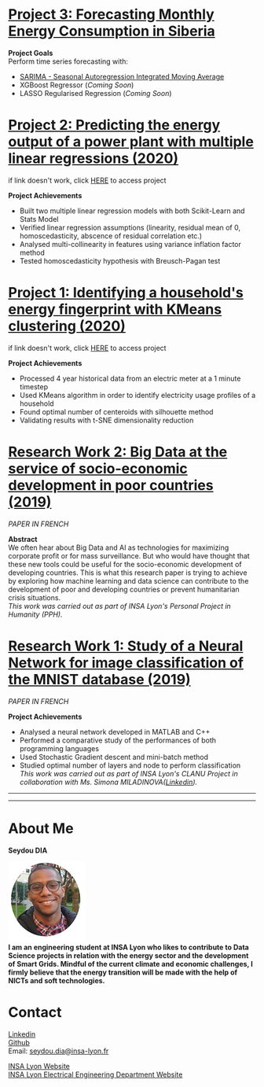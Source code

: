 # [Project 3: Forecasting Monthly Energy Consumption in Siberia](https://nbviewer.jupyter.org/github/seydoudia/ml_energy/blob/master/sdia_prj3_forecasting_siberia_nb1.ipynb)

**Project Goals** <br> Perform time series forecasting with:
* [SARIMA - Seasonal Autoregression Integrated Moving Average](https://nbviewer.jupyter.org/github/seydoudia/ml_energy/blob/master/sdia_prj3_forecasting_siberia_nb1.ipynb)
* XGBoost Regressor (_Coming Soon_)
* LASSO Regularised Regression (_Coming Soon_)


# [Project 2: Predicting the energy output of a power plant with multiple linear regressions (2020)](https://nbviewer.jupyter.org/github/seydoudia/ml_energy/blob/master/sdia_prj2_power_plant.ipynb)
if link doesn't work, click [HERE](https://github.com/seydoudia/ml_energy/blob/master/sdia_prj2_power_plant.ipynb) to access project

**Project Achievements**
* Built two multiple linear regression models with both Scikit-Learn and Stats Model
* Verified linear regression assumptions (linearity, residual mean of 0, homoscedasticity, abscence of residual correlation etc.)
* Analysed multi-collinearity in features using variance inflation factor method
* Tested homoscedasticity hypothesis with Breusch-Pagan test


# [Project 1: Identifying a household's energy fingerprint with KMeans clustering (2020)](https://nbviewer.jupyter.org/github/seydoudia/ml_energy/blob/master/sdia_prj1_cluster_household.ipynb)
if link doesn't work, click [HERE](https://github.com/seydoudia/ml_energy/blob/master/sdia_prj1_cluster_household.ipynb) to access project

**Project Achievements**
* Processed 4 year historical data from an electric meter at a 1 minute timestep
* Used KMeans algorithm in order to identify electricity usage profiles of a household
* Found optimal number of centeroids with silhouette method
* Validating results with t-SNE dimensionality reduction


# [Research Work 2: Big Data at the service of socio-economic development in poor countries (2019)](https://github.com/seydoudia/ml_energy/blob/master/Big_Data_SDG.pdf) 
*PAPER IN FRENCH*

**Abstract**<br>
We often hear about Big Data and AI as technologies for maximizing corporate profit or for mass surveillance. But who would have thought that these new tools could be useful for the socio-economic development of developing countries. This is what this research paper is trying to achieve by exploring how machine learning and data science can contribute to the development of poor and developing countries or prevent humanitarian crisis situations.<br>*This work was carried out as part of INSA Lyon's Personal Project in Humanity (PPH).*

# [Research Work 1: Study of a Neural Network for image classification of the MNIST database (2019)](https://github.com/seydoudia/ml_energy/blob/master/B15_DIA_MILADINOVA.pdf)
*PAPER IN FRENCH*

**Project Achievements**
* Analysed a neural network developed in MATLAB and C++
* Performed a comparative study of the performances of both programming languages
* Used Stochastic Gradient descent and mini-batch method
* Studied optimal number of layers and node to perform classification<br>*This work was carried out as part of INSA Lyon's CLANU Project in collaboration with Ms. Simona MILADINOVA([Linkedin](https://www.linkedin.com/in/simona-miladinova-839b8a17a/)).* 

___
___
# About Me
**Seydou DIA**

![profile picture](https://raw.githubusercontent.com/seydoudia/Data-Science-portfolio/master/no_bg.png "profile pic") <br>
**I am an engineering student at INSA Lyon who likes to contribute to Data Science projects in relation with the energy sector and the development of Smart Grids. Mindful of the current climate and economic challenges, I firmly believe that the energy transition will be made with the help of NICTs and soft technologies.**


# Contact
[Linkedin](https://www.linkedin.com/in/seydou-dia-325b04139/)<br>
[Github](https://github.com/seydoudia)<br>
Email: seydou.dia@insa-lyon.fr<br>

[INSA Lyon Website](https://www.insa-lyon.fr/en)<br>
[INSA Lyon Electrical Engineering Department Website](https://ge.insa-lyon.fr/en/)
